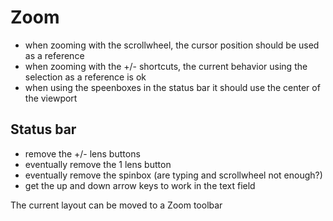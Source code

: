 # Zoom

- when zooming with the scrollwheel, the cursor position should be used as a reference
- when zooming with the +/- shortcuts, the current behavior using the selection as a reference is ok
- when using the speenboxes in the status bar it should use the center of the viewport

## Status bar

- remove the +/- lens buttons
- eventually remove the 1 lens button
- eventually remove the spinbox (are typing and scrollwheel not enough?)
- get the up and down arrow keys to work in the text field

The current layout can be moved to a Zoom toolbar
